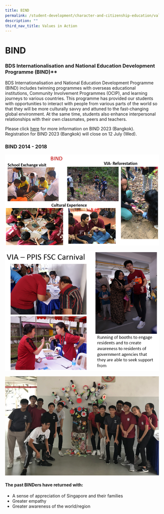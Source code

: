 ```yaml
---
title: BIND
permalink: /student-development/character-and-citizenship-education/values-in-action/bind/
description: ""
third_nav_title: Values in Action
---
```

BIND
====

###  BDS Internationalisation and National Education Development Programme (BIND)**


BDS Internationalisation and National Education Development Programme (BIND) includes twinning programmes with overseas educational institutions, Community Involvement Programmes (OCIP), and learning journeys to various countries. This programme has provided our students with opportunities to interact with people from various parts of the world so that they will be more culturally savvy and attuned to the fast-changing global environment. At the same time, students also enhance interpersonal relationships with their own classmates, peers and teachers.

Please click [here](https://for.edu.sg/bindbkkbriefing280623) for more information on BIND 2023 (Bangkok). Registration for BIND 2023 (Bangkok) will close on 12 July (Wed).


### BIND 2014 - 2018

![BIND](/images/BIND2018.png)

![VIA](/images/VIA.png)

![VIA](/images/VIA2.png)

#### The past BINDers have returned with:

*   A sense of appreciation of Singapore and their families
*   Greater empathy
*   Greater awareness of the world/region
